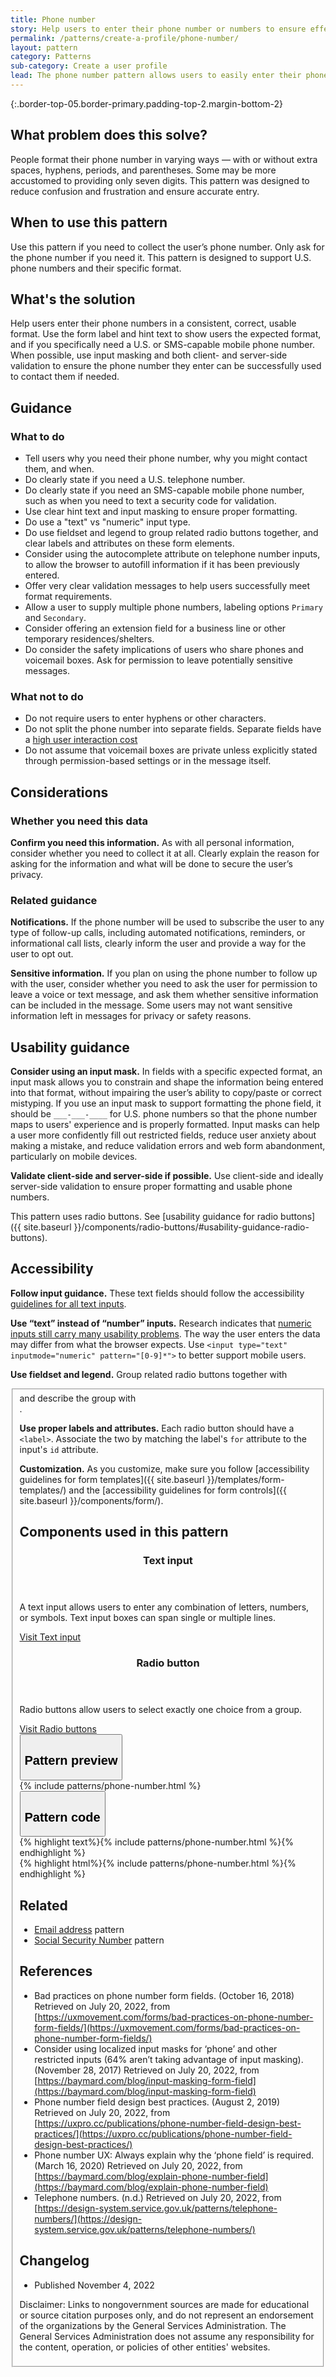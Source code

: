 ```yaml
---
title: Phone number
story: Help users to enter their phone number or numbers to ensure effective communication
permalink: /patterns/create-a-profile/phone-number/
layout: pattern
category: Patterns
sub-category: Create a user profile
lead: The phone number pattern allows users to easily enter their phone number and ensures the phone number is properly formatted.
---
```

<div></div>

{:.border-top-05.border-primary.padding-top-2.margin-bottom-2}

## What problem does this solve?
People format their phone number in varying ways &#8212; with or without extra spaces, hyphens, periods, and parentheses. Some may be more accustomed to providing only seven digits. This pattern was designed to reduce confusion and frustration and ensure accurate entry.

## When to use this pattern 
Use this pattern if you need to collect the user’s phone number. Only ask for the phone number if you need it. This pattern is designed to support U.S. phone numbers and their specific format.

## What's the solution
Help users enter their phone numbers in a consistent, correct, usable format. Use the form label and hint text to show users the expected format, and if you specifically need a U.S. or SMS-capable mobile phone number. When possible, use input masking and both client- and server-side validation to ensure the phone number they enter can be successfully used to contact them if needed.

## Guidance

<div class="grid-row grid-gap-3">
  <div class="tablet:grid-col-5">
    <div class="do-dont">
      <div class="do-dont__do">
      <h3 class="do-dont__heading">What to do</h3>
        <div class="do-dont__content">
          <ul>
            <li>Tell users why you need their phone number, why you might contact them, and when.</li>
            <li>Do clearly state if you need a U.S. telephone number.</li>
            <li>Do clearly state if you need an SMS-capable mobile phone number, such as when you need to text a security code for validation.</li>
            <li>Use clear hint text and input masking to ensure proper formatting.</li>
            <li>Do use a "text" vs "numeric" input type.</li>
            <li>Do use fieldset and legend to group related radio buttons together, and clear labels and attributes on these form elements.</li>
            <li>Consider using the autocomplete attribute on telephone number inputs, to allow the browser to autofill information if it has been previously entered.</li>
            <li>Offer very clear validation messages to help users successfully meet format requirements.</li>
            <li>Allow a user to supply multiple phone numbers, labeling options <code>Primary</code> and <code>Secondary</code>.</li>
            <li>Consider offering an extension field for a business line or other temporary residences/shelters.</li>
            <li>Do consider the safety implications of users who share phones and voicemail boxes. Ask for permission to leave potentially sensitive messages.</li>
          </ul> 
        </div>
      </div>
    </div>
  </div>
  <div class="tablet:grid-col-5">
    <div class="do-dont__dont">
    <h3 class="do-dont__heading">What not to do</h3>
      <div class="do-dont__content">
          <ul>
            <li>Do not require users to enter hyphens or other characters.</li>
            <li>Do not split the phone number into separate fields. Separate fields have a <a href="https://uxpro.cc/publications/phone-number-field-design-best-practices/">high user interaction cost</a></li>
            <li>Do not assume that voicemail boxes are private unless explicitly stated through permission-based settings or in the message itself.</li>
          </ul>
      </div>
    </div>
  </div>
</div>

## Considerations
### Whether you need this data
<strong>Confirm you need this information.</strong> As with all personal information, consider whether you need to collect it at all. Clearly explain the reason for asking for the information and what will be done to secure the user’s privacy. 

### Related guidance
<strong>Notifications.</strong> If the phone number will be used to subscribe the user to any type of follow-up calls, including automated notifications, reminders, or informational call lists, clearly inform the user and provide a way for the user to opt out.

<strong>Sensitive information.</strong> If you plan on using the phone number to follow up with the user, consider whether you need to ask the user for permission to leave a voice or text message, and ask them whether sensitive information can be included in the message. Some users may not want sensitive information left in messages for privacy or safety reasons.

## Usability guidance
<strong>Consider using an input mask.</strong> In fields with a specific expected format, an input mask allows you to constrain and shape the information being entered into that format, without impairing the user’s ability to copy/paste or correct mistyping. If you use an input mask to support formatting the phone field, it should be `___-___-____` for U.S. phone numbers so that the phone number maps to users' experience and is properly formatted. Input masks can help a user more confidently fill out restricted fields, reduce user anxiety about making a mistake, and reduce validation errors and web form abandonment, particularly on mobile devices.

<strong>Validate client-side and server-side if possible.</strong> Use client-side and ideally server-side validation to ensure proper formatting and usable phone numbers.

This pattern uses radio buttons. See [usability guidance for radio buttons]({{ site.baseurl }}/components/radio-buttons/#usability-guidance-radio-buttons). 

## Accessibility 
<strong>Follow input guidance.</strong> These text fields should follow the accessibility  <a href="{{ site.baseurl }}/components/text-input/">guidelines for all text inputs</a>. 

<strong>Use “text” instead of “number” inputs.</strong> Research indicates that <a href="https://technology.blog.gov.uk/2020/02/24/why-the-gov-uk-design-system-team-changed-the-input-type-for-numbers/">numeric inputs still carry many usability problems</a>. The way the user enters the data may differ from what the browser expects. Use `<input type="text" inputmode="numeric" pattern="[0-9]*">` to better support mobile users. 

<strong>Use fieldset and legend.</strong> Group related radio buttons together with <code><fieldset></code> and describe the group with <code><legend></code>.

<strong>Use proper labels and attributes.</strong> Each radio button should have a `<label>`. Associate the two by matching the label's `for` attribute to the input's `id` attribute.


<strong>Customization.</strong> As you customize, make sure you follow [accessibility guidelines for form templates]({{ site.baseurl }}/templates/form-templates/) and the [accessibility guidelines for form controls]({{ site.baseurl }}/components/form/).


## Components used in this pattern

<div class="usa-card-group flex-row margin-top-2">
  <div
  class="usa-card site-component-card grid-col-4 tablet:grid-col-4 margin-bottom-2"
  role="region"
  aria-atomic="true"
  aria-label="Visit text input component"
  data-meta="Visit text input component">
    <div class="usa-card__container">
      <header class="usa-card__header">
        <h3 class="usa-card__heading font-lang-lg">Text input</h3>
      </header>
      <div class="usa-card__body font-lang-sm">
        <p>A text input allows users to enter any combination of letters, numbers, or symbols. Text input boxes can span single or multiple lines.</p>
        <a href="{{ site.baseurl }}/components/text-input/">Visit Text input</a>
      </div>
    </div>
  </div>
  <div
  class="usa-card site-component-card grid-col-4 tablet:grid-col-4 margin-bottom-2"
  role="region"
  aria-atomic="true"
  aria-label="Visit radio button component"
  data-meta="Visit Toggle">
    <div class="usa-card__container">
      <header class="usa-card__header">
        <h3 class="usa-card__heading font-lang-lg">Radio button</h3>
      </header>
      <div class="usa-card__body font-lang-sm">
        <p>Radio buttons allow users to select exactly one choice from a group.</p>
        <a href="{{ site.baseurl }}/components/radio-buttons/">Visit Radio buttons</a>
      </div>
    </div>
  </div>
</div>  

<div class="usa-accordion usa-accordion--bordered site-accordion-code site-component-preview">
  <button class="usa-accordion__button" aria-controls="accordion-preview" aria-expanded="true"><h2 id="pattern-preview">Pattern preview</h2></button>
  <div id="accordion-preview" class="usa-accordion__content">
    {% include patterns/phone-number.html %}
  </div>
</div>
<div class="usa-accordion usa-accordion--bordered site-accordion-code site-component-preview">
  <button class="usa-accordion__button" aria-controls="accordion-code" aria-expanded="false"><h2 id="pattern-code">Pattern code</h2></button>
  <div id="accordion-code" class="usa-accordion__content highlight-code">
    <div class="usa-sr-only">
      {% highlight text%}{% include patterns/phone-number.html %}{% endhighlight %}
    </div>
    {% highlight html%}{% include patterns/phone-number.html %}{% endhighlight %}
  </div>
</div>

## Related
- <a href="{{ site.baseurl }}/patterns/create-a-profile/email-address/">Email address</a> pattern
- <a href="{{ site.baseurl }}/patterns/create-a-profile/social-security-number/">Social Security Number</a> pattern

## References
- Bad practices on phone number form fields. (October 16, 2018) Retrieved on July 20, 2022, from [https://uxmovement.com/forms/bad-practices-on-phone-number-form-fields/](https://uxmovement.com/forms/bad-practices-on-phone-number-form-fields/)
- Consider using localized input masks for ‘phone’ and other restricted inputs (64% aren’t taking advantage of input masking). (November 28, 2017) Retrieved on July 20, 2022, from [https://baymard.com/blog/input-masking-form-field](https://baymard.com/blog/input-masking-form-field) 
- Phone number field design best practices. (August 2, 2019) Retrieved on July 20, 2022, from [https://uxpro.cc/publications/phone-number-field-design-best-practices/](https://uxpro.cc/publications/phone-number-field-design-best-practices/)
- Phone number UX: Always explain why the ‘phone field’ is required. (March 16, 2020) Retrieved on July 20, 2022, from [https://baymard.com/blog/explain-phone-number-field](https://baymard.com/blog/explain-phone-number-field)
- Telephone numbers. (n.d.) Retrieved on July 20, 2022, from [https://design-system.service.gov.uk/patterns/telephone-numbers/](https://design-system.service.gov.uk/patterns/telephone-numbers/)

## Changelog
- Published November 4, 2022

Disclaimer: Links to nongovernment sources are made for educational or source citation purposes only, and do not represent an endorsement of the organizations by the General Services Administration. The General Services Administration does not assume any responsibility for the content, operation, or policies of other entities' websites.